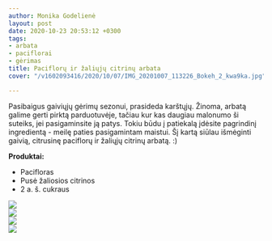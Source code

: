 ```yaml
---
author: Monika Godelienė
layout: post
date: 2020-10-23 20:53:12 +0300
tags:
- arbata
- paciflorai
- gėrimas
title: Paciflorų ir žaliųjų citrinų arbata
cover: "/v1602093416/2020/10/07/IMG_20201007_113226_Bokeh_2_kwa9ka.jpg"

---
```

Pasibaigus gaiviųjų gėrimų sezonui, prasideda karštųjų. Žinoma, arbatą galime gerti pirktą parduotuvėje, tačiau kur kas daugiau malonumo ši suteiks, jei pasigaminsite ją patys. Tokiu būdu į patiekalą įdėsite pagrindinį ingredientą - meilę paties pasigamintam maistui. Šį kartą siūlau išmėginti gaivią, citrusinę paciflorų ir žaliųjų citrinų arbatą. :)

**Produktai:**

* Pacifloras
* Pusė žaliosios citrinos
* 2 a. š. cukraus

![](https://res.cloudinary.com/monikagod/image/upload/v1602093171/2020/10/07/IMG_20201007_101122_Bokeh_3_tkqbmy.jpg)  
![](https://res.cloudinary.com/monikagod/image/upload/v1602093171/2020/10/07/IMG_20201007_101357_Bokeh_2_oamfr1.jpg)  
![](https://res.cloudinary.com/monikagod/image/upload/v1602093171/2020/10/07/IMG_20201007_101543_Bokeh_2_l0etgo.jpg)  
![](https://res.cloudinary.com/monikagod/image/upload/v1602093416/2020/10/07/IMG_20201007_113226_Bokeh_2_kwa9ka.jpg)